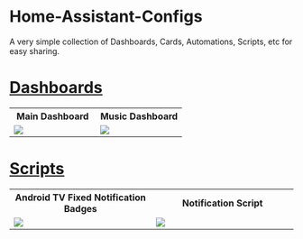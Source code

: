 # Home-Assistant-Configs
A very simple collection of Dashboards, Cards, Automations, Scripts, etc for easy sharing. 


# [Dashboards](https://github.com/MarcStocker/Home-Assistant-Configs/tree/main/Dashboard)

<div align="center">
  <table>
    <tr>
      <th>Main Dashboard</th>
      <th>Music Dashboard</th>
    </tr>
    <tr>
      <td  width="50%"><img src="https://github.com/user-attachments/assets/d50b0df0-cbf8-4b50-b4b4-df1c63a6188a" align="top"></td>
      <td  width="50%"><img src="https://github.com/user-attachments/assets/28529bea-d7a6-40a2-ae14-7ebe9b1d6553" align="top"></td>
    </tr>
  </table>
</div>

# [Scripts](https://github.com/MarcStocker/Home-Assistant-Configs/tree/main/Scripts)
<div align="center">
  <table>
    <tr>
      <th>Android TV Fixed Notification Badges</th>
      <th>Notification Script</th>
    </tr>
    <tr>
      <td  width="50%"><img src="https://github.com/user-attachments/assets/f911cd3b-53b7-4dc7-aa51-98d6abd0d7d2" align="top"></td>
      <td  width="50%"><img src="https://github.com/user-attachments/assets/e2155e73-9898-4b8e-aa04-145d89970130" align="top"></td>
    </tr>
  </table>
</div>

